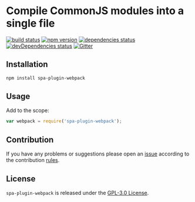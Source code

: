 Compile CommonJS modules into a single file
===========================================

[![build status](https://img.shields.io/travis/spasdk/plugin-webpack.svg?style=flat-square)](https://travis-ci.org/spasdk/plugin-webpack)
[![npm version](https://img.shields.io/npm/v/spa-plugin-webpack.svg?style=flat-square)](https://www.npmjs.com/package/spa-plugin-webpack)
[![dependencies status](https://img.shields.io/david/spasdk/plugin-webpack.svg?style=flat-square)](https://david-dm.org/spasdk/plugin-webpack)
[![devDependencies status](https://img.shields.io/david/dev/spasdk/plugin-webpack.svg?style=flat-square)](https://david-dm.org/spasdk/plugin-webpack?type=dev)
[![Gitter](https://img.shields.io/badge/gitter-join%20chat-blue.svg?style=flat-square)](https://gitter.im/DarkPark/spasdk)


## Installation ##

```bash
npm install spa-plugin-webpack
```


## Usage ##

Add to the scope:

```js
var webpack = require('spa-plugin-webpack');
```


## Contribution ##

If you have any problems or suggestions please open an [issue](https://github.com/spasdk/plugin-webpack/issues)
according to the contribution [rules](.github/contributing.md).


## License ##

`spa-plugin-webpack` is released under the [GPL-3.0 License](http://opensource.org/licenses/GPL-3.0).
